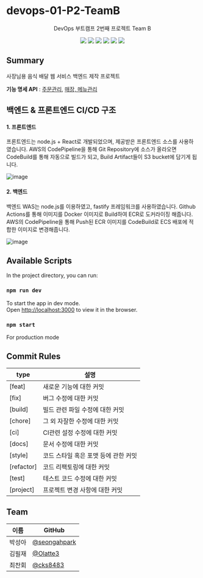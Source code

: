 
# devops-01-P2-TeamB
<div align="center">
<p>DevOps 부트캠프 2번째 프로젝트 Team B</p>
<img src="https://img.shields.io/badge/fastify-000000?style=flat-square&logo=Fastify&logoColor=white"/>
<img src="https://img.shields.io/badge/Node.js-339933?style=flat-square&logo=Node.js&logoColor=white"/>
<img src="https://img.shields.io/badge/MongoDB-47A248?style=flat-square&logo=MongoDB&logoColor=white"/>
<img src="https://img.shields.io/badge/AmazonAWS-232F3E?style=flat-square&logo=AmazonAWS&logoColor=white"/>
<img src="https://img.shields.io/badge/Docker-2496ED?style=flat-square&logo=Docker&logoColor=white"/>
<img src="https://img.shields.io/badge/GitHubActions-2088FF?style=flat-square&logo=GitHubActions&logoColor=white"/>
</div>

## Summary

사장님용 음식 배달 웹 서비스 백엔드 제작 프로젝트

**기능 명세 API** : [주문관리](https://app.swaggerhub.com/apis-docs/gotoweb/restaurant-order/1.0), [매장, 메뉴관리](https://app.swaggerhub.com/apis-docs/gotoweb/restaurant/1.0)

## 백엔드 & 프론트엔드 CI/CD 구조

#### 1. 프론트엔드
프론트엔드는 node.js + React로 개발되었으며, 제공받은 프론트엔드 소스를 사용하였습니다.
AWS의 CodePipeline을 통해 Git Repository에 소스가 올라오면 CodeBuild를 통해 자동으로 빌드가 되고, Build Artifact들이 S3 bucket에 담기게 됩니다.

![image](https://user-images.githubusercontent.com/38274684/161700638-d96fecfe-247d-47c4-b215-d95cfaa3e07e.png)


#### 2. 백엔드 
백엔드 WAS는 node.js를 이용하였고, fastify 프레임워크를 사용하였습니다.
Github Actions를 통해 이미지를 Docker 이미지로 Build하여 ECR로 도커라이징 해줍니다.
AWS의 CodePipeline을 통해 Push된 ECR 이미지를 CodeBuild로 ECS 배포에 적합한 이미지로 변경해줍니다.

![image](https://user-images.githubusercontent.com/38274684/161700717-f3e879ba-f229-4f07-92ad-1f2881a5eb09.png)

## Available Scripts

In the project directory, you can run:

### `npm run dev`

To start the app in dev mode.\
Open [http://localhost:3000](http://localhost:3000) to view it in the browser.

### `npm start`

For production mode

## Commit Rules
type | 설명
---- | ----
[feat] | 새로운 기능에 대한 커밋
[fix] | 버그 수정에 대한 커밋
[build] | 빌드 관련 파일 수정에 대한 커밋
[chore] | 그 외 자잘한 수정에 대한 커밋
[ci] | CI관련 설정 수정에 대한 커밋
[docs] | 문서 수정에 대한 커밋
[style] | 코드 스타일 혹은 포맷 등에 관한 커밋
[refactor] |  코드 리팩토링에 대한 커밋
[test] | 테스트 코드 수정에 대한 커밋
[project] | 프로젝트 변경 사항에 대한 커밋

## Team
| 이름   | GitHub                                         |
| ------ | ---------------------------------------------- |
| 박성아 | [@seongahpark](https://github.com/seongahpark) |
| 김필재 | [@Olatte3](https://github.com/Olatte3)       |
| 최찬회 | [@cks8483](https://github.com/cks8483)       |
